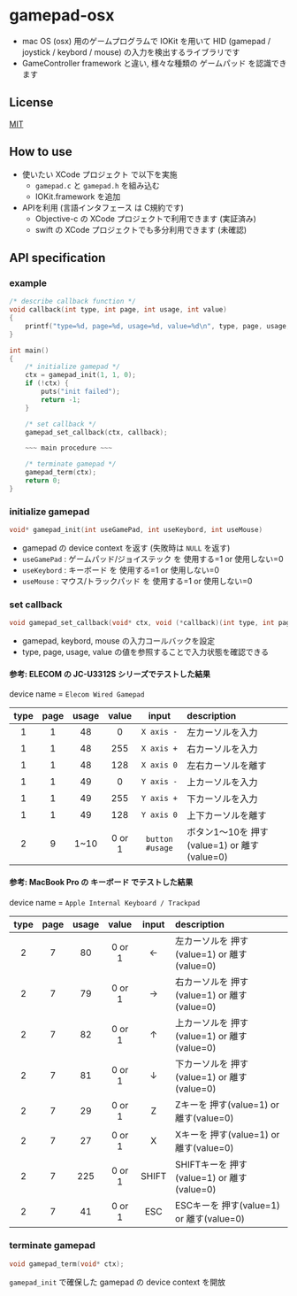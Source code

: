 # gamepad-osx
- mac OS (osx) 用のゲームプログラムで IOKit を用いて HID (gamepad / joystick / keybord / mouse) の入力を検出するライブラリです
- GameController framework と違い, 様々な種類の ゲームパッド を認識できます

## License
[MIT](https://github.com/suzukiplan/gamepad-osx/blob/master/LICENSE.txt)

## How to use
- 使いたい XCode プロジェクト で以下を実施
  - `gamepad.c` と `gamepad.h` を組み込む
  - IOKit.framework を追加
- APIを利用 (言語インタフェース は C規約です)
  - Objective-c の XCode プロジェクトで利用できます (実証済み)
  - swift の XCode プロジェクトでも多分利用できます (未確認)

## API specification
### example
```c
/* describe callback function */
void callback(int type, int page, int usage, int value)
{
    printf("type=%d, page=%d, usage=%d, value=%d\n", type, page, usage, value);
}

int main()
{
    /* initialize gamepad */
    ctx = gamepad_init(1, 1, 0);
    if (!ctx) {
        puts("init failed");
        return -1;
    }

    /* set callback */
    gamepad_set_callback(ctx, callback);

    ~~~ main procedure ~~~

    /* terminate gamepad */
    gamepad_term(ctx);
    return 0;
}
```

### initialize gamepad
```c
void* gamepad_init(int useGamePad, int useKeybord, int useMouse)
```
- gamepad の device context を返す (失敗時は `NULL` を返す)
- `useGamePad` : ゲームパッド/ジョイステック を 使用する=1 or 使用しない=0
- `useKeybord` : キーボード を 使用する=1 or 使用しない=0
- `useMouse` : マウス/トラックパッド を 使用する=1 or 使用しない=0

### set callback
```c
void gamepad_set_callback(void* ctx, void (*callback)(int type, int page, int usage, int value));
```
- gamepad, keybord, mouse の入力コールバックを設定
- type, page, usage, value の値を参照することで入力状態を確認できる

#### 参考: ELECOM の JC-U3312S シリーズでテストした結果
device name = `Elecom Wired Gamepad`

|type|page|usage|value|input|description|
|:---:|:---:|:---:|:---:|:---:|:---|
|1|1|48|0|`X axis -`|左カーソルを入力|
|1|1|48|255|`X axis +`|右カーソルを入力|
|1|1|48|128|`X axis 0`|左右カーソルを離す|
|1|1|49|0|`Y axis -`|上カーソルを入力|
|1|1|49|255|`Y axis +`|下カーソルを入力|
|1|1|49|128|`Y axis 0`|上下カーソルを離す|
|2|9|1~10|0 or 1|`button #usage`|ボタン1〜10を 押す(value=1) or 離す(value=0)|

#### 参考: MacBook Pro の キーボード でテストした結果
device name = `Apple Internal Keyboard / Trackpad`

|type|page|usage|value|input|description|
|:---:|:---:|:---:|:---:|:---:|:---|
|2|7|80|0 or 1|←|左カーソルを 押す(value=1) or 離す(value=0)|
|2|7|79|0 or 1|→|右カーソルを 押す(value=1) or 離す(value=0)|
|2|7|82|0 or 1|↑|上カーソルを 押す(value=1) or 離す(value=0)|
|2|7|81|0 or 1|↓|下カーソルを 押す(value=1) or 離す(value=0)|
|2|7|29|0 or 1|Z|Zキーを 押す(value=1) or 離す(value=0)|
|2|7|27|0 or 1|X|Xキーを 押す(value=1) or 離す(value=0)|
|2|7|225|0 or 1|SHIFT|SHIFTキーを 押す(value=1) or 離す(value=0)|
|2|7|41|0 or 1|ESC|ESCキーを 押す(value=1) or 離す(value=0)|

### terminate gamepad
```c
void gamepad_term(void* ctx);
```
`gamepad_init` で確保した gamepad の device context を開放
